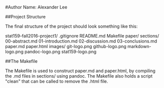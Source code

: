 #Author Name: Alexander Lee

##Project Structure

The final structure of the project should look something like this:

stat159-fall2016-project1/
	.gitignore
	README.md
	Makefile
	paper/
		sections/
			00-abstract.md
			01-introduction.md
			02-discussion.md
			03-conclusions.md
		paper.md
		paper.html
	images/
		git-logo.png
		github-logo.png
		markdown-logo.png
		pandoc-logo.png
		stat159-logo.png

##The Makefile

The Makefile is used to construct paper.md and paper.html, by compiling the .md files in sections/ using pandoc. The Makefile also holds a script "clean" that can be called to remove the .html file. 
